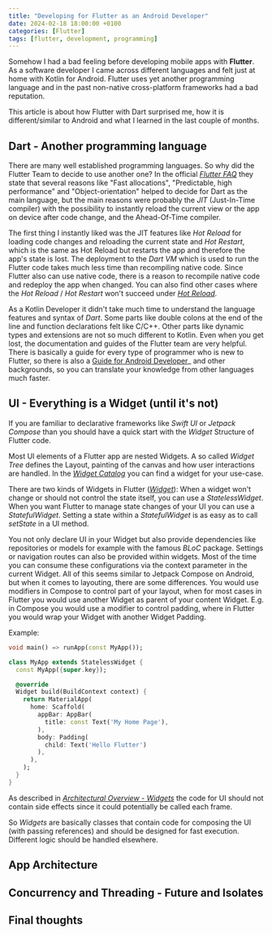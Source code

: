 ```yaml
---
title: "Developing for Flutter as an Android Developer"
date: 2024-02-18 18:00:00 +0100
categories: [Flutter]
tags: [flutter, development, programming]
---
```


Somehow I had a bad feeling before developing mobile apps with **Flutter**.
As a software developer I came across different languages and felt just at home with Kotlin for Android.
Flutter uses yet another programming language and in the past non-native cross-platform frameworks had a bad reputation.

This article is about how Flutter with Dart surprised me, how it is different/similar to Android
and what I learned in the last couple of months.

## Dart - Another programming language
There are many well established programming languages. So why did the Flutter Team to decide to use another one?
In the official _[Flutter FAQ](https://docs.flutter.dev/resources/faq#why-did-flutter-choose-to-use-dart)_ they state 
that several reasons like "Fast allocations", "Predictable, high performance" and "Object-orientation" helped to decide
for Dart as the main language, but the main reasons were probably the *JIT* (Just-In-Time compiler) with the possibility
to instantly reload the current view or the app on device after code change, and the Ahead-Of-Time compiler.

The first thing I instantly liked was the JIT features like *Hot Reload* for loading code changes and reloading 
the current state and *Hot Restart*, which is the same as Hot Reload but restarts the app and therefore the app's state is lost.
The deployment to the *Dart VM* which is used to run the Flutter code takes much less time than recompiling native code.
Since Flutter also can use native code, there is a reason to recompile native code and redeploy the app when changed.
You can also find other cases where the *Hot Reload* / *Hot Restart* won't succeed under 
_[Hot Reload](https://docs.flutter.dev/tools/hot-reload)_.

As a Kotlin Developer it didn't take much time to understand the language features and syntax of *Dart*. Some parts like 
double colons at the end of the line and function declarations felt like C/C++. Other parts like dynamic types and extensions
are not so much different to Kotlin. 
Even when you get lost, the documentation and guides of the Flutter team are very helpful. There is basically a guide for
every type of programmer who is new to Flutter, so there is also a 
[Guide for Android Developer](https://docs.flutter.dev/get-started/flutter-for/android-devs)_ and other backgrounds, so you can 
translate your knowledge from other languages much faster.

## UI - Everything is a Widget (until it's not)
If you are familiar to declarative frameworks like *Swift UI* or *Jetpack Compose* than you should have a quick start
with the *Widget* Structure of Flutter code. 

Most UI elements of a Flutter app are nested Widgets. A so called *Widget Tree* defines the Layout, painting of the canvas and
how user interactions are handled. In the _[Widget Catalog](https://docs.flutter.dev/ui/widgets)_ you can find a widget for your use-case.

There are two kinds of Widgets in Flutter (_[Widget](https://api.flutter.dev/flutter/widgets/Widget-class.html)_):
When a widget won't change or should not control the state itself, you can use a *StatelessWidget*.
When you want Flutter to manage state changes of your UI you can use a *StatefulWidget*.
Setting a state within a *StatefulWidget* is as easy as to call *setState* in a UI method.

You not only declare UI in your Widget but also provide dependencies like repositories or models for example with the famous *BLoC* 
package. Settings or navigation routes can also be provided within widgets. Most of the time you can consume these configurations 
via the context parameter in the current Widget. All of this seems similar to Jetpack Compose on Android, but when it comes to layouting,
there are some differences. You would use modifiers in Compose to control part of your layout, when for most cases in Flutter you would
use another Widget as parent of your content Widget. E.g. in Compose you would use a modifier to control padding, where in Flutter you 
would wrap your Widget with another Widget Padding.

Example:
```Dart
void main() => runApp(const MyApp());

class MyApp extends StatelessWidget {
  const MyApp({super.key});

  @override
  Widget build(BuildContext context) {
    return MaterialApp(
      home: Scaffold(
        appBar: AppBar(
          title: const Text('My Home Page'),
        ),
        body: Padding(
          child: Text('Hello Flutter')
        ),
      ),
    );
  }
}
```

As described in
_[Architectural Overview - Widgets](https://docs.flutter.dev/resources/architectural-overview#widgets)_ the code for UI
should not contain side effects since it could potentially be called each frame.

So *Widgets* are basically classes that contain code for composing the UI (with passing references) and should be designed for 
fast execution. Different logic should be handled elsewhere.

## App Architecture


## Concurrency and Threading - Future and Isolates

## Final thoughts